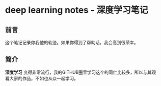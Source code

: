 # deep learning notes - 深度学习笔记

## 前言

这个笔记记录你我他的轨迹。如果你得到了帮助话，我会高到很荣幸。

## 简介

**深度学习** 变得非常流行，我的GITHUB圈里学习这个的同仁比较多，所以与其观看大家的作品，不如也从众一起学习。